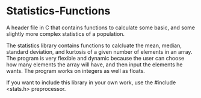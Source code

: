 # Statistics-Functions
A header file in C that contains functions to calculate some basic, and some slightly more complex statistics of a population. 

The statistics library contains functions to calcluate the mean, median, standard deviation, and kurtosis of a given number of elements in an array. The program is very flexible and dynamic because the user can choose how many elements the array will have, and then input the elements he wants. The program works on integers as well as floats.

If you want to include this library in your own work, use the #include <stats.h> preprocessor.
